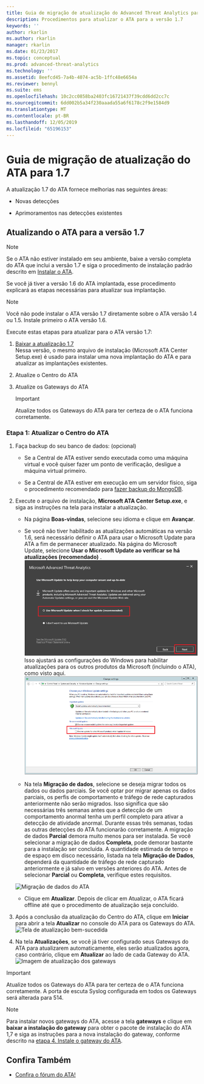 ```yaml
---
title: Guia de migração de atualização do Advanced Threat Analytics para 1.7 | Microsoft Docs
description: Procedimentos para atualizar o ATA para a versão 1.7
keywords: ''
author: rkarlin
ms.author: rkarlin
manager: rkarlin
ms.date: 01/23/2017
ms.topic: conceptual
ms.prod: advanced-threat-analytics
ms.technology: ''
ms.assetid: 8eefcd45-7a4b-4074-ac5b-1ffc48e6654a
ms.reviewer: bennyl
ms.suite: ems
ms.openlocfilehash: 10c2cc0858ba2403fc16721437f39cdd6dd2cc7c
ms.sourcegitcommit: 6dd002b5a34f230aaada55a6f6178c2f9e1584d9
ms.translationtype: MT
ms.contentlocale: pt-BR
ms.lasthandoff: 12/05/2019
ms.locfileid: "65196153"
---
```

# <a name="ata-update-to-17-migration-guide"></a>Guia de migração de atualização do ATA para 1.7
A atualização 1.7 do ATA fornece melhorias nas seguintes áreas:

-   Novas detecções

-   Aprimoramentos nas detecções existentes
  

## <a name="updating-ata-to-version-17"></a>Atualizando o ATA para a versão 1.7

> [!NOTE] 
> Se o ATA não estiver instalado em seu ambiente, baixe a versão completa do ATA que inclui a versão 1.7 e siga o procedimento de instalação padrão descrito em [Instalar o ATA](install-ata-step1.md).

Se você já tiver a versão 1.6 do ATA implantada, esse procedimento explicará as etapas necessárias para atualizar sua implantação.

> [!NOTE] 
> Você não pode instalar o ATA versão 1.7 diretamente sobre o ATA versão 1.4 ou 1.5. Instale primeiro o ATA versão 1.6. 

Execute estas etapas para atualizar para o ATA versão 1.7:

1.  [Baixar a atualização 1.7](http://www.microsoft.com/evalcenter/evaluate-microsoft-advanced-threat-analytics)<br>
Nessa versão, o mesmo arquivo de instalação (Microsoft ATA Center Setup.exe) é usado para instalar uma nova implantação do ATA e para atualizar as implantações existentes.

2.  Atualize o Centro do ATA

4.  Atualize os Gateways do ATA

    > [!IMPORTANT]
    > Atualize todos os Gateways do ATA para ter certeza de o ATA funciona corretamente.

### <a name="step-1-update-the-ata-center"></a>Etapa 1: Atualizar o Centro do ATA

1.  Faça backup do seu banco de dados: (opcional)

    -   Se a Central de ATA estiver sendo executada como uma máquina virtual e você quiser fazer um ponto de verificação, desligue a máquina virtual primeiro.

    -   Se a Central de ATA estiver em execução em um servidor físico, siga o procedimento recomendado para [fazer backup do MongoDB](https://docs.mongodb.org/manual/core/backups/).

2.  Execute o arquivo de instalação, **Microsoft ATA Center Setup.exe**, e siga as instruções na tela para instalar a atualização.

    -  Na página **Boas-vindas**, selecione seu idioma e clique em **Avançar**.

    -  Se você não tiver habilitado as atualizações automáticas na versão 1.6, será necessário definir o ATA para usar o Microsoft Update para ATA a fim de permanecer atualizado.  Na página do Microsoft Update, selecione **Usar o Microsoft Update ao verificar se há atualizações (recomendado)** .
    ![Imagem Manter o ATA atualizado](media/ata_ms_update.png) Isso ajustará as configurações do Windows para habilitar atualizações para os outros produtos da Microsoft (incluindo o ATA), como visto aqui. 
     ![Imagem de atualização automática do Windows](media/ata_installupdatesautomatically.png)

    -  Na tela **Migração de dados**, selecione se deseja migrar todos os dados ou dados parciais. Se você optar por migrar apenas os dados parciais, os perfis de comportamento e tráfego de rede capturados anteriormente não serão migrados. Isso significa que são necessárias três semanas antes que a detecção de um comportamento anormal tenha um perfil completo para ativar a detecção de atividade anormal. Durante essas três semanas, todas as outras detecções do ATA funcionarão corretamente. A migração de dados **Parcial** demora muito menos para ser instalada. Se você selecionar a migração de dados **Completa**, pode demorar bastante para a instalação ser concluída. A quantidade estimada de tempo e de espaço em disco necessário, listada na tela **Migração de Dados**, dependerá da quantidade de tráfego de rede capturado anteriormente e já salvo em versões anteriores do ATA. Antes de selecionar **Parcial** ou **Completa**, verifique estes requisitos.  
    
    ![Migração de dados do ATA](media/migration-data-migration17.png)

    -  Clique em **Atualizar**. Depois de clicar em Atualizar, o ATA ficará offline até que o procedimento de atualização seja concluído.

4.  Após a conclusão da atualização do Centro do ATA, clique em **Iniciar** para abrir a tela **Atualizar** no console do ATA para os Gateways do ATA.
    ![Tela de atualização bem-sucedida](media/migration-center-success17.png)

5.  Na tela **Atualizações**, se você já tiver configurado seus Gateways do ATA para atualizarem automaticamente, eles serão atualizados agora, caso contrário, clique em **Atualizar** ao lado de cada Gateway do ATA.
  ![Imagem de atualização dos gateways](media/migration-update-gw-17.png)

  
> [!IMPORTANT] 
> Atualize todos os Gateways do ATA para ter certeza de o ATA funciona corretamente.
> A porta de escuta Syslog configurada em todos os Gateways será alterada para 514.
 
> [!NOTE] 
> Para instalar novos gateways do ATA, acesse a tela **gateways** e clique em **baixar a instalação do gateway** para obter o pacote de instalação do ATA 1,7 e siga as instruções para a nova instalação do gateway, conforme descrito na [etapa 4. Instale o gateway do ATA](install-ata-step4.md).



## <a name="see-also"></a>Confira Também

- [Confira o fórum do ATA!](https://social.technet.microsoft.com/Forums/security/home?forum=mata)
